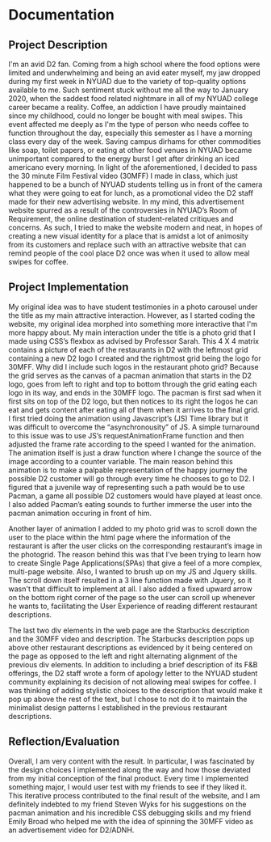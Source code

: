# Documentation

## Project Description

I'm an avid D2 fan. Coming from a high school where the food options were limited and underwhelming and being an avid eater myself, my jaw dropped during my first week in NYUAD due to the variety of top-quality options available to me. Such sentiment stuck without me all the way to January 2020, when the saddest food related nightmare in all of  my NYUAD college career became a reality. Coffee, an addiction I have  proudly maintained since my childhood, could no longer be bought with meal swipes. This event affected me deeply as I'm the type of person who needs coffee to function throughout the day, especially this semester as I have a morning class every day of the week. Saving campus dirhams for other commodities like soap, toilet papers, or eating at other food venues in NYUAD became unimportant compared to the energy burst I get after drinking an iced americano every morning. In light of the aforementioned, I decided to pass the 30 minute Film Festival video (30MFF) I made in class, which just happened to be a bunch of NYUAD students telling us in front of the camera what they were going to eat for lunch, as a promotional video the D2 staff made for their new advertising website. In my mind, this advertisement website spurred as a result of the controversies in NYUAD’s Room of Requirement, the online destination of student-related critiques and concerns. As such, I tried to make the website modern and neat, in hopes of creating a new visual identity for a place that is amidst a lot of animosity from its customers and replace such with an attractive website that can remind people of the cool place D2 once was when it used to allow meal swipes for coffee.

## Project Implementation

My original idea was to have student testimonies in a photo carousel under the title as my main attractive interaction. However, as I started coding the website, my original idea morphed into something more interactive that I'm more happy about. My main interaction under the title is a photo grid that I made using CSS’s  flexbox as advised by Professor Sarah. This 4 X 4 matrix contains a picture of each of the restaurants in D2 with the leftmost grid containing a new D2 logo I created and the rightmost grid being the logo for 30MFF. Why did I include such logos in the restaurant photo grid? Because the grid serves as the canvas of a pacman animation that starts in the D2 logo, goes from left to right and top to bottom through the grid eating each logo in its way, and ends in the 30MFF logo. The pacman is first sad when it first sits on top of the D2 logo, but then notices to its right the logos he can eat and gets content after eating all of them when it arrives to the final grid. I first tried doing the animation using Javascript’s (JS) Time library but it was difficult to overcome the “asynchronousity” of JS. A simple turnaround to this issue was to use JS’s requestAnimationFrame function and then adjusted the frame rate according to the speed I wanted for the animation. The animation itself is just a draw function where I change the source of the image according to a counter variable.  The main reason behind this animation is to make a palpable representation of the happy journey the possible D2 customer will go through every time he chooses to go to D2. I figured that a juvenile way of representing such a path would be to use Pacman, a game all possible D2 customers would have played at least once. I also added Pacman’s eating sounds to further immerse the user into the pacman animation occuring in front of him. 

Another layer of animation I added to my photo grid was to scroll down the user to the place within the html page where the information of the restaurant is after the user clicks on the corresponding restaurant’s image in the photogrid. The reason behind this was that I've been trying to learn how to create Single Page Applications(SPAs) that give a feel of a more complex, multi-page website. Also, I wanted to brush up on my JS and Jquery skills. The scroll down itself resulted in a 3 line function made with Jquery, so it wasn't that difficult to  implement at all. I also added a fixed upward arrow on the bottom right corner of the page so the user can scroll up whenever he wants to, facilitating the User Experience of reading different restaurant descriptions.

The last two div elements in the web page are the Starbucks description and the 30MFF video and description. The Starbucks description pops up above other restaurant descriptions as evidenced by it being centered on the page as opposed to the left and right alternating alignment of the previous div elements. In addition to including a brief description of its F&B offerings, the D2 staff wrote a form of apology letter to the NYUAD student community explaining its decision of not allowing meal swipes for coffee. I was thinking of adding stylistic choices to the description that would make it pop up above the rest of the text, but I chose to not do it to maintain the minimalist design patterns I established in the previous restaurant descriptions.


## Reflection/Evaluation

Overall, I am very content with the result. In particular, I was fascinated by the design choices I implemented along the way and how those deviated from my initial conception of the final product. Every time I implemented something major, I would user test with my friends to see if they liked it. This iterative process contributed to the final result of the website, and I am definitely indebted to my friend Steven Wyks for his suggestions on the pacman animation and his incredible CSS debugging skills and my friend Emily Broad who helped me with the idea of spinning the 30MFF video as an advertisement video for D2/ADNH.
